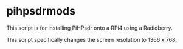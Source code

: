 # pihpsdrmods

This script is for installing PiHPsdr onto a RPi4 using a Radioberry. 

This script specifically changes the screen resolution to 1366 x 768.
